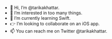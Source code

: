 - 👋 Hi, I’m @tarikakhattar.
- 👀 I’m interested in too many things.
- 📲 I’m currently learning Swift.
- 👉 I’m looking to collaborate on an iOS app.
- 📫 You can reach me on Twitter @tarikakhattar.

<!---
tarikakhattar/tarikakhattar is a ✨ special ✨ repository because its `README.md` (this file) appears on your GitHub profile.
You can click the Preview link to take a look at your changes.
--->
